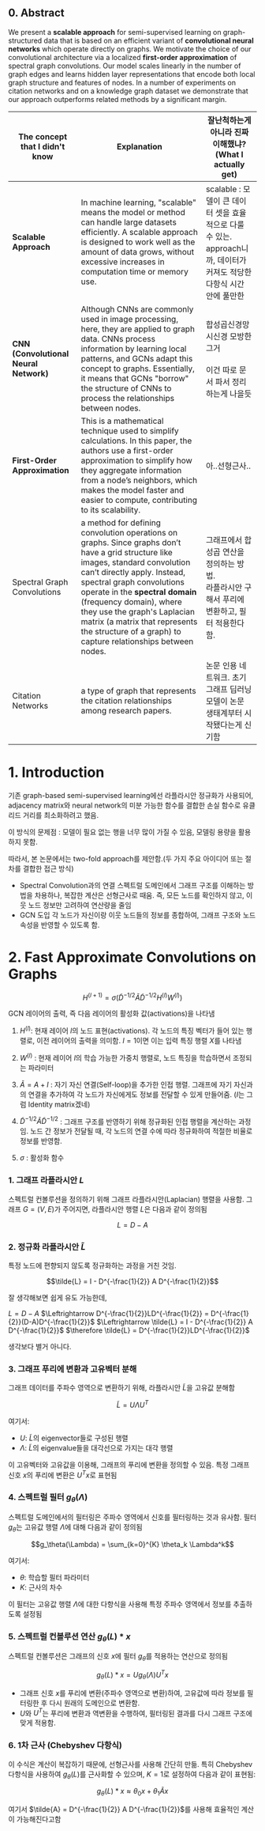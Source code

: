 ## 0. Abstract

We present a **scalable approach** for semi-supervised learning on graph- structured data that is based on an efficient variant of **convolutional neural networks** which operate directly on graphs. We motivate the choice of our convolutional architecture via a localized **first-order approximation** of spectral graph convolutions. Our model scales linearly in the number of graph edges and learns hidden layer representations that encode both local graph structure and features of nodes. In a number of experiments on citation networks and on a knowledge graph dataset we demonstrate that our approach outperforms related methods by a significant margin.



| The concept that I didn't know         | Explanation                                                                                                                                                                                                                                                                                                                                                                                  | 잘난척하는게 아니라 진짜 이해했냐?(What I actually get)                                         |
| -------------------------------------- | -------------------------------------------------------------------------------------------------------------------------------------------------------------------------------------------------------------------------------------------------------------------------------------------------------------------------------------------------------------------------------------------- | -------------------------------------------------------------------------------- |
| **Scalable Approach**                  | In machine learning, "scalable" means the model or method can handle large datasets efficiently. A scalable approach is designed to work well as the amount of data grows, without excessive increases in computation time or memory use.                                                                                                                                                    | scalable : 모델이 큰 데이터 셋을 효율적으로 다룰 수 있는.<br>approach니까, 데이터가 커져도 적당한 다항식 시간 안에 풀만한 |
| **CNN (Convolutional Neural Network)** | Although CNNs are commonly used in image processing, here, they are applied to graph data. CNNs process information by learning local patterns, and GCNs adapt this concept to graphs. Essentially, it means that GCNs "borrow" the structure of CNNs to process the relationships between nodes.                                                                                            | 합성곱신경망<br>시신경 모방한 그거<br><br>이건 따로 문서 파서 정리하는게 나을듯                                |
| **First-Order Approximation**          | This is a mathematical technique used to simplify calculations. In this paper, the authors use a first-order approximation to simplify how they aggregate information from a node’s neighbors, which makes the model faster and easier to compute, contributing to its scalability.                                                                                                          | 아..선형근사..                                                                        |
| Spectral Graph Convolutions            | a method for defining convolution operations on graphs. Since graphs don’t have a grid structure like images, standard convolution can’t directly apply. Instead, spectral graph convolutions operate in the **spectral domain** (frequency domain), where they use the graph's Laplacian matrix (a matrix that represents the structure of a graph) to capture relationships between nodes. | 그래프에서 합성곱 연산을 정의하는 방법.<br>라플라시안 구해서 푸리에 변환하고, 필터 적용한다함.                          |
| Citation Networks                      | a type of graph that represents the citation relationships among research papers.                                                                                                                                                                                                                                                                                                            | 논문 인용 네트워크. 초기 그래프 딥러닝 모델이 논문 생태계부터 시작됐다는게 신기함                                   |

# 1. Introduction
기존 graph-based semi-supervised learning에선 라플라시안 정규화가 사용되어, adjacency matrix와 neural network의 미분 가능한 함수를 결합한 손실 함수로 유클리드 거리를 최소화하려고 했음.

이 방식의 문제점 : 모델이 필요 없는 행을 너무 많이 가질 수 있음, 모델링 용량을 활용하지 못함.

따라서, 본 논문에서는 two-fold approach를 제안함.(두 가지 주요 아이디어 또는 절차를 결합한 접근 방식)

- Spectral Convolution과의 연결
  스펙트럴 도메인에서 그래프 구조를 이해하는 방법을 차용하나, 복잡한 계산은 선형근사로 때움. 즉, 모든 노드를 확인하지 않고, 이웃 노드 정보만 고려하여 연산량을 줄임
- GCN 도입
  각 노드가 자신이랑 이웃 노드들의 정보를 종합하여, 그래프 구조와 노드 속성을 반영할 수 있도록 함.

# 2. Fast Approximate Convolutions on Graphs

$$H^{(l+1)} = \sigma\left( \tilde{D}^{-1/2} \tilde{A} \tilde{D}^{-1/2} H^{(l)} W^{(l)} \right)$$

GCN 레이어의 출력, 즉 다음 레이어의 활성화 값(activations)을 나타냄

1. $H^{(l)}$: 현재 레이어 $l$의 노드 표현(activations). 각 노드의 특징 벡터가 들어 있는 행렬로, 이전 레이어의 출력을 의미함. $l=1$이면 이는 입력 특징 행렬 $X$를 나타냄
   
2. $W^{(l)}$ : 현재 레이어 $l$의 학습 가능한 가중치 행렬로, 노드 특징을 학습하면서 조정되는 파라미터

3. $\tilde{A} = A + I$ : 자기 자신 연결(Self-loop)을 추가한 인접 행렬. 그래프에 자기 자신과의 연결을 추가하여 각 노드가 자신에게도 정보를 전달할 수 있게 만들어줌.
   ($I$는 그럼 Identity matrix겠네)

5. $\tilde{D}^{-1/2} \tilde{A} \tilde{D}^{-1/2}$ : 그래프 구조를 반영하기 위해 정규화된 인접 행렬을 계산하는 과정임. 노드 간 정보가 전달될 때, 각 노드의 연결 수에 따라 정규화하여 적절한 비율로 정보를 반영함. 

6. $\sigma$ : 활성화 함수

###
### 1. 그래프 라플라시안 $L$
스펙트럴 컨볼루션을 정의하기 위해 그래프 라플라시안(Laplacian) 행렬을 사용함. 그래프 $G = (V, E)$가 주어지면, 라플라시안 행렬 $L$은 다음과 같이 정의됨

$$L = D - A$$

### 2. 정규화 라플라시안 $\tilde{L}$ 
특정 노드에 편향되지 않도록 정규화하는 과정을 거친 것임.

$$\tilde{L} = I - D^{-\frac{1}{2}} A D^{-\frac{1}{2}}$$

잘 생각해보면 쉽게 유도 가능한데,

$L = D - A$
$\Leftrightarrow D^{-\frac{1}{2}}LD^{-\frac{1}{2}} = D^{-\frac{1}{2}}(D-A)D^{-\frac{1}{2}}$
$\Leftrightarrow \tilde{L} = I - D^{-\frac{1}{2}} A D^{-\frac{1}{2}}$
$\therefore \tilde{L} = D^{-\frac{1}{2}}LD^{-\frac{1}{2}}$

생각보다 별거 아니다.

### 3. 그래프 푸리에 변환과 고유벡터 분해
그래프 데이터를 주파수 영역으로 변환하기 위해, 라플라시안 $\tilde{L}$을 고유값 분해함

$$\tilde{L} = U \Lambda U^T$$

여기서:
- $U$: $\tilde{L}$의 eigenvector들로 구성된 행렬
- $\Lambda$: $\tilde{L}$의 eigenvalue들을 대각선으로 가지는 대각 행렬

이 고유벡터와 고유값을 이용해, 그래프의 푸리에 변환을 정의할 수 있음. 특정 그래프 신호 $x$의 푸리에 변환은 $U^T x$로 표현됨

### 4. 스펙트럴 필터 $g_\theta(\Lambda)$
스펙트럴 도메인에서의 필터링은 주파수 영역에서 신호를 필터링하는 것과 유사함. 필터 $g_\theta$는 고유값 행렬 $\Lambda$에 대해 다음과 같이 정의됨

$$g_\theta(\Lambda) = \sum_{k=0}^{K} \theta_k \Lambda^k$$

여기서:
- $\theta$: 학습할 필터 파라미터
- $K$: 근사의 차수

이 필터는 고유값 행렬 $\Lambda$에 대한 다항식을 사용해 특정 주파수 영역에서 정보를 추출하도록 설정됨

### 5. 스펙트럴 컨볼루션 연산 $g_\theta(L) * x$
스펙트럴 컨볼루션은 그래프의 신호 $x$에 필터 $g_\theta$를 적용하는 연산으로 정의됨

$$g_\theta(L) * x = U g_\theta(\Lambda) U^T x$$

- 그래프 신호 $x$를 푸리에 변환(주파수 영역으로 변환)하여, 고유값에 따라 정보를 필터링한 후 다시 원래의 도메인으로 변환함.
- $U$와 $U^T$는 푸리에 변환과 역변환을 수행하여, 필터링된 결과를 다시 그래프 구조에 맞게 적용함.

### 6. 1차 근사 (Chebyshev 다항식)
이 수식은 계산이 복잡하기 때문에, 선형근사를 사용해 간단히 만듦. 특히 Chebyshev 다항식을 사용하여 $g_\theta(L)$를 근사화할 수 있으며, $K=1$로 설정하여 다음과 같이 표현됨:

$$g_\theta(L) * x \approx \theta_0 x + \theta_1 \tilde{A} x$$

여기서 $\tilde{A} = D^{-\frac{1}{2}} A D^{-\frac{1}{2}}$를 사용해 효율적인 계산이 가능해진다고함